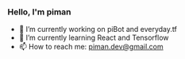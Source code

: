 ### Hello, I'm piman

- 🔭 I’m currently working on piBot and everyday.tf
- 🌱 I’m currently learning React and Tensorflow
- 📫 How to reach me: piman.dev@gmail.com
